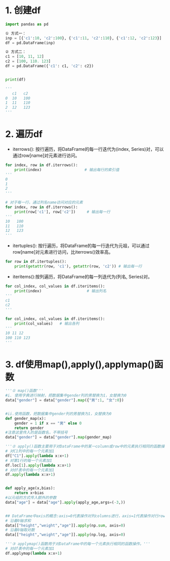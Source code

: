 # 1. 创建df

```python
import pandas as pd

① 方式一：
inp = [{'c1':10, 'c2':100}, {'c1':11, 'c2':110}, {'c1':12, 'c2':123}]
df = pd.DataFrame(inp)

② 方式二：
c1 = [10, 11, 12]
c2 = [100, 110. 123]
df = pd.DataFrame({'c1': c1, 'c2': c2})


print(df)

'''
   c1   c2
0  10   100
1  11   110
2  12   123
'''
```



# 2. 遍历df

- iterrows(): 按行遍历，将DataFrame的每一行迭代为(index, Series)对，可以通过row[name]对元素进行访问。

```python
for index, row in df.iterrows():
    print(index)                   # 输出每行的索引值
'''
0
1
2
'''    

# 对于每一行，通过列名name访问对应的元素
for index, row in df.iterrows():
    print(row['c1'], row['c2'])     # 输出每一行
'''
10   100
11   110
12   123
'''
```

- itertuples(): 按行遍历，将DataFrame的每一行迭代为元祖，可以通过row[name]对元素进行访问，比iterrows()效率高。

```python
for row in df.itertuples():
    print(getattr(row, 'c1'), getattr(row, 'c2')) # 输出每一行
```

- iteritems():按列遍历，将DataFrame的每一列迭代为(列名, Series)对。

```python
for col_index, col_values in df.iteritems():
    print(index)                    # 输出列名
'''
c1
c2
'''    

for col_index, col_values in df.iteritems():
    print(col_values)   # 输出各列   
'''
10 11 12
100 110 123
'''    
```

# 3. df使用map(),apply(),applymap()函数

```python
'''① map()函数'''
#i. 使用字典进行映射，把数据集中gender列的男替换为1，女替换为0
data["gender"] = data["gender"].map({"男":1, "女":0})


#ii.使用函数，把数据集中gender列的男替换为1，女替换为0
def gender_map(x):
    gender = 1 if x == "男" else 0
    return gender
#注意这里传入的是函数名，不带括号
data["gender"] = data["gender"].map(gender_map)
```

```python
'''② apply()函数主要用于对DataFrame中的某一column或row中的元素执行相同的函数操作。'''
# 对C1列中的每一个元素加1
df["C1"].apply(lambda x:x+1)
# 对第1行的每一个元素加1
df.loc[1].apply(lambda x:x+1)
# 对df表中的每一个元素加1
df.apply(lambda x:x+1)


def apply_age(x,bias):
    return x+bias
#以元组的方式传入额外的参数
data["age"] = data["age"].apply(apply_age,args=(-3,))


## DataFrame中axis的概念:axis=0代表操作对列columns进行，axis=1代表操作对行row进行
# 沿着0轴求和
data[["height","weight","age"]].apply(np.sum, axis=0)
# 沿着0轴取对数
data[["height","weight","age"]].apply(np.log, axis=0)
```

```python
'''③ applymap()函数用于对DataFrame中的每一个元素执行相同的函数操作。'''
# 对df表中的每一个元素加1
df.applymap(lambda x:x+1)
```

